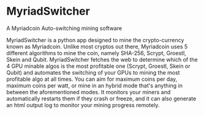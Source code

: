 MyriadSwitcher
==============

A Myriadcoin Auto-switching mining software

MyriadSwitcher is a python app designed to mine the crypto-currency known as Myriadcoin. Unlike most cryptos out there, Myriadcoin uses 5 different algorithms to mine the coin, namely SHA-256, Scrypt, Groestl, Skein and Qubit.
MyriadSwitcher fetches the web to determine which of the 4 GPU minable algos is the most profitable one (Scrypt, Groestl, Skein or Qubit) and automates the switching of your GPUs to mining the most profitable algo at all times. You can aim for maximum coins per day, maximum coins per watt, or mine in an hybrid mode that's anything in between the aforementioned modes.
It monitors your miners and automatically restarts them if they crash or freeze, and it can also generate an html output log to monitor your mining progress remotely.